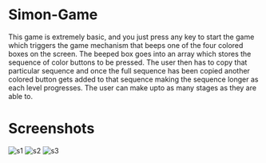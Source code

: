 # Simon-Game
This game is extremely basic, and you just press any key to start the game which triggers the game mechanism that beeps one of the four colored boxes on the screen. 
The beeped box goes into an array which stores the sequence of color buttons to be pressed. 
The user then has to copy that particular sequence and once the full sequence has been copied another colored button gets added to that sequence making the sequence longer as each level progresses.
The user can make upto as many stages as they are able to.

# Screenshots
![s1](https://user-images.githubusercontent.com/91247823/168463490-741b9a86-b890-4196-be29-713ed01f975e.png)
![s2](https://user-images.githubusercontent.com/91247823/168463494-b0fee068-382b-4cb6-b6ea-247bc73c9d0a.png)
![s3](https://user-images.githubusercontent.com/91247823/168463499-0f9447b9-bb68-4cab-9dd5-23296cfe0b15.png)
